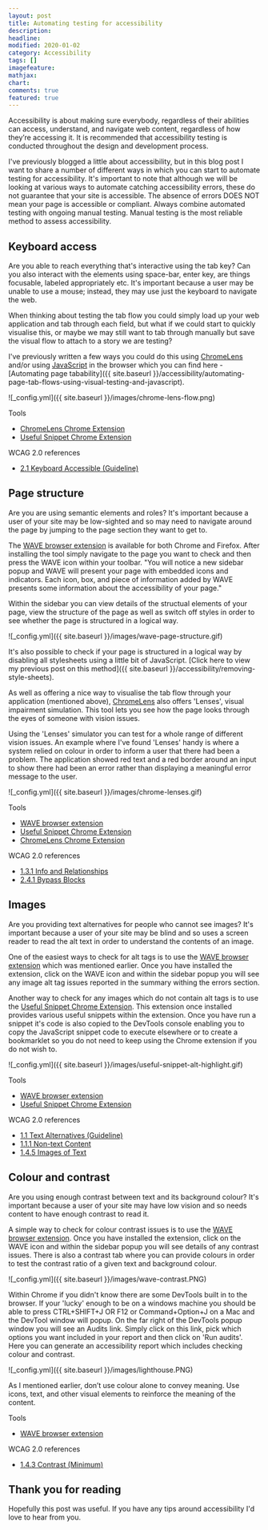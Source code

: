 ```yaml
---
layout: post
title: Automating testing for accessibility
description: 
headline: 
modified: 2020-01-02
category: Accessibility
tags: []
imagefeature: 
mathjax: 
chart: 
comments: true
featured: true
---
```


Accessibility is about making sure everybody, regardless of their abilities can access, understand, and navigate web content, regardless of how they’re accessing it. It is recommended that accessibility testing is conducted throughout the design and development process.

I've previously blogged a little about accessibility, but in this blog post I want to share a number of different ways in which you can start to automate testing for accessibility. It's important to note that although we will be looking at various ways to automate catching accessibility errors, these do not guarantee that your site is accessible. The absence of errors DOES NOT mean your page is accessible or compliant. Always combine automated testing with ongoing manual testing. Manual testing is the most reliable method to assess accessibility.

## Keyboard access

Are you able to reach everything that's interactive using the tab key? Can you also interact with the elements using space-bar, enter key, are things focusable, labeled appropriately etc. It's important because a user may be unable to use a mouse; instead, they may use just the keyboard to navigate the web.

When thinking about testing the tab flow you could simply load up your web application and tab through each field, but what if we could start to quickly visualise this, or maybe we may still want to tab through manually but save the visual flow to attach to a story we are testing? 

I've previously written a few ways you could do this using [ChromeLens](https://chrome.google.com/webstore/detail/chromelens/idikgljglpfilbhaboonnpnnincjhjkd?hl=en) and/or using [JavaScript](https://github.com/eviltester/usefuljssnippetextension) in the browser which you can find here - [Automating page tabability]({{ site.baseurl }}/accessibility/automating-page-tab-flows-using-visual-testing-and-javascript). 

![_config.yml]({{ site.baseurl }}/images/chrome-lens-flow.png)

Tools
* [ChromeLens Chrome Extension](https://chrome.google.com/webstore/detail/chromelens/idikgljglpfilbhaboonnpnnincjhjkd?hl=en)
* [Useful Snippet Chrome Extension](https://github.com/eviltester/usefuljssnippetextension)

WCAG 2.0 references
* [2.1 Keyboard Accessible (Guideline)](https://www.w3.org/WAI/WCAG20/quickref/?showtechniques=128%2C14&currentsidebar=%23col_overview#keyboard-operation)


## Page structure

Are you are using semantic elements and roles? It's important because a user of your site may be low-sighted and so may need to navigate around the page by jumping to the page section they want to get to.

The [WAVE browser extension](http://wave.webaim.org/extension/) is available for both Chrome and Firefox. After installing the tool simply navigate to the page you want to check and then press the WAVE icon within your toolbar. "You will notice a new sidebar popup and WAVE will present your page with embedded icons and indicators. Each icon, box, and piece of information added by WAVE presents some information about the accessibility of your page." 

Within the sidebar you can view details of the structual elements of your page, view the structure of the page as well as switch off styles in order to see whether the page is structured in a logical way.

![_config.yml]({{ site.baseurl }}/images/wave-page-structure.gif)

It's also possible to check if your page is structured in a logical way by disabling all stylesheets using a little bit of JavaScript. [Click here to view my previous post on this method]({{ site.baseurl }}/accessibility/removing-style-sheets).

As well as offering a nice way to visualise the tab flow through your application (mentioned above), [ChromeLens](https://chrome.google.com/webstore/detail/chromelens/idikgljglpfilbhaboonnpnnincjhjkd?hl=en) also offers 'Lenses', visual impairment simulation. This tool lets you see how the page looks through the eyes of someone with vision issues. 

Using the 'Lenses' simulator you can test for a whole range of different vision issues. An example where I've found 'Lenses' handy is where a system relied on colour in order to inform a user that there had been a problem. The application showed red text and a red border around an input to show there had been an error rather than displaying a meaningful error message to the user. 

![_config.yml]({{ site.baseurl }}/images/chrome-lenses.gif)


Tools
* [WAVE browser extension](http://wave.webaim.org/extension/)
* [Useful Snippet Chrome Extension](https://github.com/eviltester/usefuljssnippetextension)
* [ChromeLens Chrome Extension](https://chrome.google.com/webstore/detail/chromelens/idikgljglpfilbhaboonnpnnincjhjkd?hl=en)

WCAG 2.0 references
* [1.3.1 Info and Relationships](https://www.w3.org/WAI/WCAG20/quickref/?showtechniques=14%2C128&currentsidebar=%23col_overview#content-structure-separation-programmatic)
* [2.4.1 Bypass Blocks](https://www.w3.org/WAI/WCAG20/quickref/?showtechniques=14%2C128&currentsidebar=%23col_overview#navigation-mechanisms-skip)


## Images
Are you providing text alternatives for people who cannot see images? It's important because a user of your site may be blind and so uses a screen reader to read the alt text in order to understand the contents of an image.

One of the easiest ways to check for alt tags is to use the [WAVE browser extension](http://wave.webaim.org/extension/) which was mentioned earlier. Once you have installed the extension, click on the WAVE icon and within the sidebar popup you will see any image alt tag issues reported in the summary withing the errors section.

Another way to check for any images which do not contain alt tags is to use the [Useful Snippet Chrome Extension](https://github.com/eviltester/usefuljssnippetextension). This extension once installed provides various useful snippets within the extension. Once you have run a snippet it's code is also copied to the DevTools console enabling you to copy the JavaScript snippet code to execute elsewhere or to create a bookmarklet so you do not need to keep using the Chrome extension if you do not wish to.

![_config.yml]({{ site.baseurl }}/images/useful-snippet-alt-highlight.gif)

Tools
* [WAVE browser extension](http://wave.webaim.org/extension/)
* [Useful Snippet Chrome Extension](https://github.com/eviltester/usefuljssnippetextension)


WCAG 2.0 references
* [1.1 Text Alternatives (Guideline)](https://www.w3.org/WAI/WCAG20/quickref/?showtechniques=14%2C128&currentsidebar=%23col_overview&tags=images%2Cimages-of-text%2Ctext-alternatives#text-equiv)
* [1.1.1 Non-text Content](https://www.w3.org/WAI/WCAG20/quickref/?showtechniques=14%2C128&currentsidebar=%23col_overview#text-equiv-all)
* [1.4.5 Images of Text](https://www.w3.org/WAI/WCAG20/quickref/#qr-visual-audio-contrast-text-presentation)


## Colour and contrast

Are you using enough contrast between text and its background colour? It's important because a user of your site may have low vision and so needs content to have enough contrast to read it.

A simple way to check for colour contrast issues is to use the [WAVE browser extension](http://wave.webaim.org/extension/). Once you have installed the extension, click on the WAVE icon and within the sidebar popup you will see details of any contrast issues. There is also a contrast tab where you can provide colours in order to test the contrast ratio of a given text and background colour.

![_config.yml]({{ site.baseurl }}/images/wave-contrast.PNG)

Within Chrome if you didn't know there are some DevTools built in to the browser. If your 'lucky' enough to be on a windows machine you should be able to press CTRL+SHIFT+J OR F12 or Command+Option+J on a Mac and the DevTool window will popup. On the far right of the DevTools popup window you will see an Audits link. Simply click on this link, pick which options you want included in your report and then click on 'Run audits'. Here you can generate an accessibility report which includes checking colour and contrast.

![_config.yml]({{ site.baseurl }}/images/lighthouse.PNG)

As I mentioned earlier, don’t use colour alone to convey meaning. Use icons, text, and other visual elements to reinforce the meaning of the content.


Tools
* [WAVE browser extension](http://wave.webaim.org/extension/)


WCAG 2.0 references
* [1.4.3 Contrast (Minimum)](https://www.w3.org/WAI/WCAG21/quickref/?versions=2.0#contrast-minimum)


## Thank you for reading
Hopefully this post was useful. If you have any tips around accessibility I'd love to hear from you.
